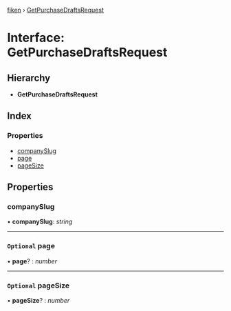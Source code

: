 [fiken](../README.md) › [GetPurchaseDraftsRequest](getpurchasedraftsrequest.md)

# Interface: GetPurchaseDraftsRequest

## Hierarchy

* **GetPurchaseDraftsRequest**

## Index

### Properties

* [companySlug](getpurchasedraftsrequest.md#companyslug)
* [page](getpurchasedraftsrequest.md#optional-page)
* [pageSize](getpurchasedraftsrequest.md#optional-pagesize)

## Properties

###  companySlug

• **companySlug**: *string*

___

### `Optional` page

• **page**? : *number*

___

### `Optional` pageSize

• **pageSize**? : *number*
